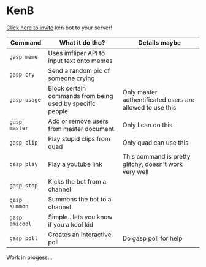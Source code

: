 # KenB

[Click here to invite](https://discord.com/api/oauth2/authorize?client_id=770766611929366551&permissions=8&scope=bot) ken bot to your server!

| Command | What it do tho? | Details maybe |
|----------------------------------|---------------------------------------------------------------------------------------------------------------------------------------------------------------------------------------------------------------|-----------------------------------------------------------------------------------------------------|
| `gasp meme` | Uses imfliper API to input text onto memes |  |
| `gasp cry` | Send a random pic of someone crying | |
| `gasp usage` | Block certain commands from being used by specific people | Only master authentificated users are allowed to use this |
| `gasp master` | Add or remove users from master document | Only I can do this |
| `gasp clip` | Play stupid clips from quad | Only quad can use this |
| `gasp play` | Play a youtube link | This command is pretty glitchy, doesn't work very well |
| `gasp stop` | Kicks the bot from a channel |  |
| `gasp summon` | Summons the bot to a channel |  |
| `gasp amicool` | Simple.. lets you know if you a kool kid |  |
| `gasp poll` | Creates an interactive poll | Do gasp poll for help |

Work in progess...
